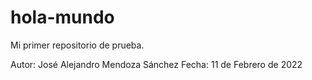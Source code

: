 # hola-mundo
Mi primer repositorio de prueba.

Autor: José Alejandro Mendoza Sánchez
Fecha: 11 de Febrero de 2022
